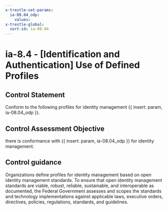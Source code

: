 ```yaml
---
x-trestle-set-params:
  ia-08.04_odp:
    values:
x-trestle-global:
  sort-id: ia-08.04
---
```


# ia-8.4 - \[Identification and Authentication\] Use of Defined Profiles

## Control Statement

Conform to the following profiles for identity management {{ insert: param, ia-08.04_odp }}.

## Control Assessment Objective

there is conformance with {{ insert: param, ia-08.04_odp }} for identity management.

## Control guidance

Organizations define profiles for identity management based on open identity management standards. To ensure that open identity management standards are viable, robust, reliable, sustainable, and interoperable as documented, the Federal Government assesses and scopes the standards and technology implementations against applicable laws, executive orders, directives, policies, regulations, standards, and guidelines.
